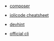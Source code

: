 

* [composer](https://getcomposer.org/doc/01-basic-usage.md)
* [jolicode cheatsheet](https://composer.json.jolicode.com/)
* [devhint](https://devhints.io/composer)

* [official cli](https://getcomposer.org/doc/03-cli.md)
